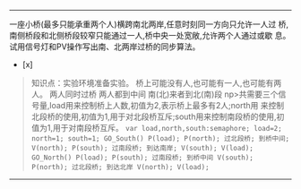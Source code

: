 ---
一座小桥(最多只能承重两个人)横跨南北两岸,任意时刻同一方向只允许一人过 桥,南侧桥段和北侧桥段较窄只能通过一人,桥中央一处宽敞,允许两个人通过或歇
息。试用信号灯和PV操作写出南、北两岸过桥的同步算法。
- [x]  

> 知识点：实验环境准备实验。
> 桥上可能没有人,也可能有一人,也可能有两人。
> 两人同时过桥
> 两人都到中间
> 南(北)来者到北(南)段
> np>共需要三个信号量,load用来控制桥上人数,初值为2,表示桥上最多有2人;north用
> 来控制北段桥的使用,初值为1,用于对北段桥互斥;south用来控制南段桥的使用,初 值为1,用于对南段桥互斥。
>     ```
>     var load,north,south:semaphore;
>     load=2;
>     north=1;
>     south=1;
>     GO_South()
>     P(load);
>     P(north);
>     过北段桥;
>     到桥中间;
>     V(north);
>     P(south);
>     过南段桥;
>     到达南岸;
>     V(south);
>     V(load);
>     GO_North()
>     P(load);
>     P(south);
>     过南段桥;
>     到桥中间
>     V(south);
>     P(north);
>     过北段桥;
>     到达北岸
>     V(north);
>     V(load);
>     ```
>     

---